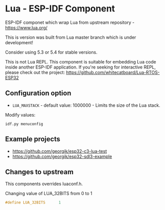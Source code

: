 # Lua - ESP-IDF Component

ESP-IDF componet which wrap Lua from upstream repository - https://www.lua.org/

This is version was built from Lua master branch which is under development!

Consider using 5.3 or 5.4 for stable versions.

This is not Lua REPL. This component is suitable for embedding Lua code inside another ESP-IDF application. 
If you're seeking for interactive REPL, please check out the project: https://github.com/whitecatboard/Lua-RTOS-ESP32

## Configuration option

- `LUA_MAXSTACK` - default value: 1000000 - Limits the size of the Lua stack.

Modify values:

```shell
idf.py menuconfig
```

## Example projects

- https://github.com/georgik/esp32-c3-lua-test
- https://github.com/georgik/esp32-sdl3-example

## Changes to upstream

This components overrides luaconf.h. 

Changing value of LUA\_32BITS from 0 to 1

```c
#define LUA_32BITS      1
```

